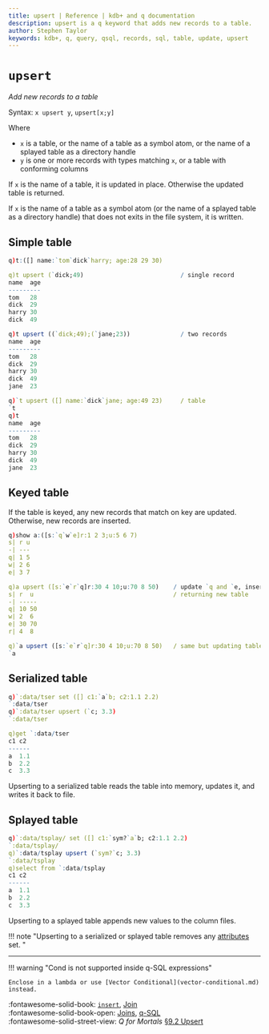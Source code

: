 ```yaml
---
title: upsert | Reference | kdb+ and q documentation
description: upsert is a q keyword that adds new records to a table.
author: Stephen Taylor
keywords: kdb+, q, query, qsql, records, sql, table, update, upsert
---
```

# `upsert`





_Add new records to a table_

Syntax: `x upsert y`, `upsert[x;y]`

Where 

-   `x` is a table, or the name of a table as a symbol atom, or the name of a splayed table as a directory handle
-   `y` is one or more records with types matching `x`, or a table with conforming columns

If `x` is the name of a table, it is updated in place. Otherwise the updated table is returned.

If `x` is the name of a table as a symbol atom (or the name of a splayed table as a directory handle) that does not exits in the file system, it is written.


## Simple table

```q
q)t:([] name:`tom`dick`harry; age:28 29 30)

q)t upsert (`dick;49)                           / single record
name  age
---------
tom   28
dick  29
harry 30
dick  49

q)t upsert ((`dick;49);(`jane;23))              / two records
name  age
---------
tom   28
dick  29
harry 30
dick  49
jane  23

q)`t upsert ([] name:`dick`jane; age:49 23)     / table
`t
q)t
name  age
---------
tom   28
dick  29
harry 30
dick  49
jane  23
```


## Keyed table

If the table is keyed, any new records that match on key are updated. Otherwise, new records are inserted.

```q
q)show a:([s:`q`w`e]r:1 2 3;u:5 6 7)
s| r u
-| ---
q| 1 5
w| 2 6
e| 3 7

q)a upsert ([s:`e`r`q]r:30 4 10;u:70 8 50)    / update `q and `e, insert new `r
s| r  u                                       / returning new table
-| -----
q| 10 50
w| 2  6
e| 30 70
r| 4  8

q)`a upsert ([s:`e`r`q]r:30 4 10;u:70 8 50)   / same but updating table in place
`a
```


## Serialized table

```q
q)`:data/tser set ([] c1:`a`b; c2:1.1 2.2)
`:data/tser
q)`:data/tser upsert (`c; 3.3)
`:data/tser

q)get `:data/tser
c1 c2
------
a  1.1
b  2.2
c  3.3
```

Upserting to a serialized table reads the table into memory, updates it, and writes it back to file. 


## Splayed table

```q
q)`:data/tsplay/ set ([] c1:`sym?`a`b; c2:1.1 2.2)
`:data/tsplay/
q)`:data/tsplay upsert (`sym?`c; 3.3)
`:data/tsplay
q)select from `:data/tsplay
c1 c2
------
a  1.1
b  2.2
c  3.3
```

Upserting to a splayed table appends new values to the column files. 

!!! note "Upserting to a serialized or splayed table removes any [attributes](set-attribute.md) set. "

----

!!! warning "Cond is not supported inside q-SQL expressions"

    Enclose in a lambda or use [Vector Conditional](vector-conditional.md) instead.


:fontawesome-solid-book: 
[`insert`](insert.md), 
[Join](join.md) 
<br>
:fontawesome-solid-book-open: 
[Joins](../basics/joins.md),
[q-SQL](../basics/qsql.md) 
<br>
:fontawesome-solid-street-view: 
_Q for Mortals_
[§9.2 Upsert](/q4m3/9_Queries_q-sql/#92-upsert)